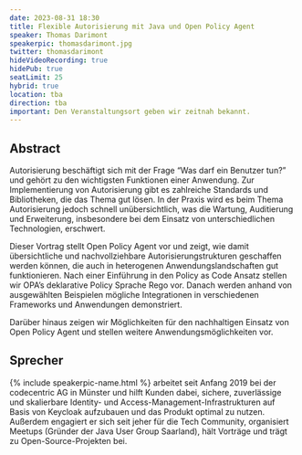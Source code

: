 ```yaml
---
date: 2023-08-31 18:30
title: Flexible Autorisierung mit Java und Open Policy Agent
speaker: Thomas Darimont
speakerpic: thomasdarimont.jpg
twitter: thomasdarimont
hideVideoRecording: true
hidePub: true
seatLimit: 25
hybrid: true
location: tba
direction: tba
important: Den Veranstaltungsort geben wir zeitnah bekannt.
---
```


## Abstract

Autorisierung beschäftigt sich mit der Frage “Was darf ein Benutzer tun?” und gehört zu den wichtigsten Funktionen einer Anwendung. Zur Implementierung von Autorisierung gibt es zahlreiche Standards und Bibliotheken, die das Thema gut lösen. In der Praxis wird es beim Thema Autorisierung jedoch schnell unübersichtlich, was die Wartung, Auditierung und Erweiterung, insbesondere bei dem Einsatz von unterschiedlichen Technologien, erschwert.

Dieser Vortrag stellt Open Policy Agent vor und zeigt, wie damit übersichtliche und nachvollziehbare Autorisierungstrukturen geschaffen werden können, die auch in heterogenen Anwendungslandschaften gut funktionieren. Nach einer Einführung in den Policy as Code Ansatz stellen wir OPA’s deklarative Policy Sprache Rego vor. Danach werden anhand von ausgewählten Beispielen mögliche Integrationen in verschiedenen Frameworks und Anwendungen demonstriert.

Darüber hinaus zeigen wir Möglichkeiten für den nachhaltigen Einsatz von Open Policy Agent und stellen weitere Anwendungsmöglichkeiten vor.

## Sprecher

{% include speakerpic-name.html %} arbeitet seit Anfang 2019 bei der codecentric AG in Münster und hilft Kunden dabei, sichere, zuverlässige und skalierbare Identity- und Access-Management-Infrastrukturen auf Basis von Keycloak aufzubauen und das Produkt optimal zu nutzen. Außerdem engagiert er sich seit jeher für die Tech Community, organisiert Meetups (Gründer der Java User Group Saarland), hält Vorträge und trägt zu Open-Source-Projekten bei.
